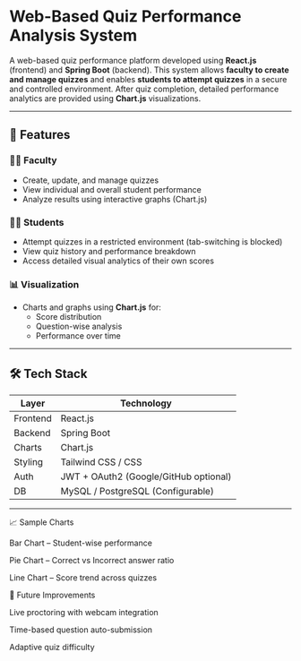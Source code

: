 # Web-Based Quiz Performance Analysis System

A web-based quiz performance platform developed using **React.js** (frontend) and **Spring Boot** (backend). This system allows **faculty to create and manage quizzes** and enables **students to attempt quizzes** in a secure and controlled environment. After quiz completion, detailed performance analytics are provided using **Chart.js** visualizations.

---

## 🚀 Features

### 👨‍🏫 Faculty
- Create, update, and manage quizzes
- View individual and overall student performance
- Analyze results using interactive graphs (Chart.js)

### 👨‍🎓 Students
- Attempt quizzes in a restricted environment (tab-switching is blocked)
- View quiz history and performance breakdown
- Access detailed visual analytics of their own scores

### 📊 Visualization
- Charts and graphs using **Chart.js** for:
  - Score distribution
  - Question-wise analysis
  - Performance over time

---

## 🛠️ Tech Stack

| Layer       | Technology     |
|-------------|----------------|
| Frontend    | React.js       |
| Backend     | Spring Boot    |
| Charts      | Chart.js       |
| Styling     | Tailwind CSS / CSS |
| Auth        | JWT + OAuth2 (Google/GitHub optional) |
| DB          | MySQL / PostgreSQL (Configurable) |

---

📈 Sample Charts

Bar Chart – Student-wise performance

Pie Chart – Correct vs Incorrect answer ratio

Line Chart – Score trend across quizzes

🧪 Future Improvements

Live proctoring with webcam integration

Time-based question auto-submission

Adaptive quiz difficulty

